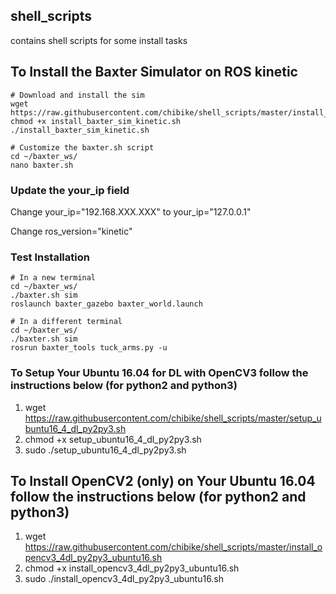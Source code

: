 ## shell_scripts
contains shell scripts for some install tasks

## To Install the Baxter Simulator on ROS kinetic

```
# Download and install the sim
wget https://raw.githubusercontent.com/chibike/shell_scripts/master/install_baxter_sim_kinetic.sh
chmod +x install_baxter_sim_kinetic.sh
./install_baxter_sim_kinetic.sh

# Customize the baxter.sh script
cd ~/baxter_ws/
nano baxter.sh
```

### Update the your_ip field

Change your_ip="192.168.XXX.XXX" to your_ip="127.0.0.1"

Change ros_version="kinetic"

### Test Installation

```
# In a new terminal
cd ~/baxter_ws/
./baxter.sh sim
roslaunch baxter_gazebo baxter_world.launch

# In a different terminal
cd ~/baxter_ws/
./baxter.sh sim
rosrun baxter_tools tuck_arms.py -u
```

### To Setup Your Ubuntu 16.04 for DL with OpenCV3 follow the instructions below (for python2 and python3)
1. wget https://raw.githubusercontent.com/chibike/shell_scripts/master/setup_ubuntu16_4_dl_py2py3.sh
2. chmod +x setup_ubuntu16_4_dl_py2py3.sh
3. sudo ./setup_ubuntu16_4_dl_py2py3.sh

## To Install OpenCV2 (only) on Your Ubuntu 16.04 follow the instructions below (for python2 and python3)
1. wget https://raw.githubusercontent.com/chibike/shell_scripts/master/install_opencv3_4dl_py2py3_ubuntu16.sh
2. chmod +x install_opencv3_4dl_py2py3_ubuntu16.sh
3. sudo ./install_opencv3_4dl_py2py3_ubuntu16.sh
